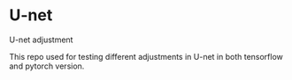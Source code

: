 # U-net
U-net adjustment 

This repo used for testing different adjustments in U-net in both tensorflow and pytorch version.
